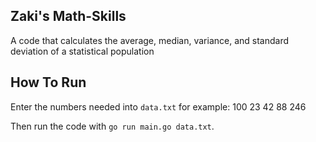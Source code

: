 ## Zaki's Math-Skills

A code that calculates the average, median, variance, and standard deviation of a statistical population

## How To Run

Enter the numbers needed into `data.txt` for example:
100
23
42
88
246

Then run the code with `go run main.go data.txt`.